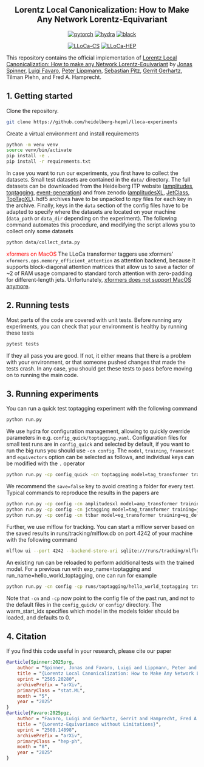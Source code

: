 <div align="center">

## Lorentz Local Canonicalization: How to Make Any Network Lorentz-Equivariant

[![pytorch](https://img.shields.io/badge/PyTorch_2.0+-ee4c2c?logo=pytorch&logoColor=white)](https://pytorch.org/get-started/locally/)
[![hydra](https://img.shields.io/badge/Config-Hydra_1.3-89b8cd)](https://hydra.cc/)
[![black](https://img.shields.io/badge/Code%20Style-Black-black.svg?labelColor=gray)](https://black.readthedocs.io/en/stable/)

[![LLoCa-CS](http://img.shields.io/badge/paper-arxiv.2505.20280-B31B1B.svg)](https://arxiv.org/abs/2505.20280)
[![LLoCa-HEP](http://img.shields.io/badge/paper-arxiv.2508.14898-B31B1B.svg)](https://arxiv.org/abs/2508.14898)

</div>

This repository contains the official implementation of [Lorentz Local Canonicalization: How to make any Network Lorentz-Equivariant](https://arxiv.org/abs/2505.20280) by [Jonas Spinner](mailto:j.spinner@thphys.uni-heidelberg.de), [Luigi Favaro](mailto:luigi.favaro@uclouvain.be), [Peter Lippmann](mailto:peter.lippmann@iwr.uni-heidelberg.de), [Sebastian Pitz](mailto:pitz@thphys.uni-heidelberg.de), [Gerrit Gerhartz](mailto:gerhartz@thphys.uni-heidelberg.de), Tilman Plehn, and Fred A. Hamprecht.

## 1. Getting started

Clone the repository.

```bash
git clone https://github.com/heidelberg-hepml/lloca-experiments
```

Create a virtual environment and install requirements

```bash
python -m venv venv
source venv/bin/activate
pip install -e .
pip install -r requirements.txt
```

In case you want to run our experiments, you first have to collect the datasets. Small test datasets are contained in the `data/` directory. The full datasets can be downloaded from the Heidelberg ITP website ([amplitudes](https://www.thphys.uni-heidelberg.de/~plehn/data/amplitudes.hdf5), [toptagging](https://www.thphys.uni-heidelberg.de/~plehn/data/toptagging_full.npz), [event-generation](https://www.thphys.uni-heidelberg.de/~plehn/data/event_generation_ttbar.hdf5)) and from zenodo ([amplitudesXL](https://zenodo.org/records/16793011), [JetClass](https://zenodo.org/records/6619768), [TopTagXL](https://zenodo.org/records/10878355)). 
hdf5 archives have to be unpacked to npy files for each key in the archive. Finally, keys in the `data` section of the config files have to be adapted to specify where the datasets are located on your machine (`data_path` or `data_dir` depending on the experiment). The following command automates this procedure, and modifying the script allows you to collect only some datasets
```bash
python data/collect_data.py
```

<span style="color:red">xformers on MacOS</span> The LLoCa transformer taggers use xformers' `xformers.ops.memory_efficient_attention` as attention backend, because it supports block-diagonal attention matrices that allow us to save a factor of ~2 of RAM usage compared to standard torch attention with zero-padding for different-length jets. Unfortunately, [xformers does not support MacOS anymore](https://github.com/facebookresearch/xformers/issues/775).


## 2. Running tests

Most parts of the code are covered with unit tests. Before running any experiments, you can check that your environment is healthy by running these tests

```bash
pytest tests
```

If they all pass you are good. If not, it either means that there is a problem with your environment, or that someone pushed changes that made the tests crash. In any case, you should get these tests to pass before moving on to running the main code.

## 3. Running experiments

You can run a quick test toptagging experiment with the following command

```bash
python run.py
```

We use hydra for configuration management, allowing to quickly override parameters in e.g. `config_quick/toptagging.yaml`. Configuration files for small test runs are in `config_quick` and selected by default, if you want to run the big runs you should use `-cn config`. The `model`, `training`, `framesnet` and `equivectors` option can be selected as follows, and individual keys can be modified with the `.` operator

```bash
python run.py -cp config_quick -cn toptagging model=tag_transformer training=default model/framesnet=learnedpd model/framesnet/equivectors=equimlp training.iterations=10 save=false evaluate=false
```

We recommend the `save=false` key to avoid creating a folder for every test. Typical commands to reproduce the results in the papers are
```bash  
python run.py -cp config -cn amplitudesxl model=amp_transformer training=amp_transformer model/framesnet=learnedpd
python run.py -cp config -cn jctagging model=tag_transformer training=jc_transformer model/framesnet=learnedpd
python run.py -cp config -cn ttbar model=eg_transformer training=eg_default model/framesnet=learnedpd
```

Further, we use mlflow for tracking. You can start a mlflow server based on the saved results in runs/tracking/mlflow.db on port 4242 of your machine with the following command

```bash
mlflow ui --port 4242 --backend-store-uri sqlite:///runs/tracking/mlflow.db
```

An existing run can be reloaded to perform additional tests with the trained model. For a previous run with exp_name=toptagging and run_name=hello_world_toptagging, one can run for example

```bash
python run.py -cn config -cp runs/toptagging/hello_world_toptagging train=false warm_start_idx=0
```

Note that `-cn` and `-cp` now point to the config file of the past run, and not to the default files in the `config_quick/` or `config/` directory. The warm_start_idx specifies which model in the models folder should be loaded, and defaults to 0. 

## 4. Citation

If you find this code useful in your research, please cite our paper

```bibtex
@article{Spinner:2025prg,
    author = "Spinner, Jonas and Favaro, Luigi and Lippmann, Peter and Pitz, Sebastian and Gerhartz, Gerrit and Plehn, Tilman and Hamprecht, Fred A.",
    title = "{Lorentz Local Canonicalization: How to Make Any Network Lorentz-Equivariant}",
    eprint = "2505.20280",
    archivePrefix = "arXiv",
    primaryClass = "stat.ML",
    month = "5",
    year = "2025"
}
@article{Favaro:2025pgz,
    author = "Favaro, Luigi and Gerhartz, Gerrit and Hamprecht, Fred A. and Lippmann, Peter and Pitz, Sebastian and Plehn, Tilman and Qu, Huilin and Spinner, Jonas",
    title = "{Lorentz-Equivariance without Limitations}",
    eprint = "2508.14898",
    archivePrefix = "arXiv",
    primaryClass = "hep-ph",
    month = "8",
    year = "2025"
}
```